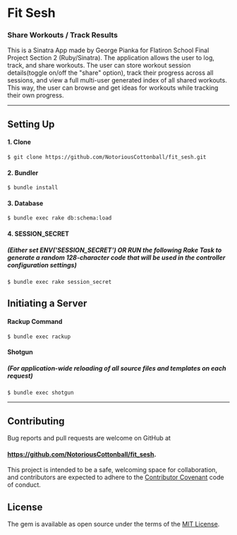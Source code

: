 # Fit Sesh
### Share Workouts / Track Results

This is a Sinatra App made by George Pianka for Flatiron School Final Project Section 2 (Ruby/Sinatra). The application allows the user to log, track, and share workouts. The user can store workout session details(toggle on/off the "share" option), track their progress across all sessions, and view a full multi-user generated index of all shared workouts. This way, the user can browse and get ideas for workouts while tracking their own progress.

---

## Setting Up

#### 1. Clone
`$ git clone https://github.com/NotoriousCottonball/fit_sesh.git`
#### 2. Bundler
`$ bundle install`
#### 3. Database
`$ bundle exec rake db:schema:load`
#### 4. SESSION_SECRET
##### (Either set ENV('SESSION_SECRET') OR RUN the following Rake Task to generate a random 128-character code that will be used in the controller configuration settings)
`$ bundle exec rake session_secret`

## Initiating a Server

#### Rackup Command
`$ bundle exec rackup`
#### Shotgun
##### (For application-wide reloading of all source files and templates on each request)
`$ bundle exec shotgun`

---

## Contributing

Bug reports and pull requests are welcome on GitHub at
#### https://github.com/NotoriousCottonball/fit_sesh.
This project is intended to be a safe, welcoming space for collaboration, and contributors are expected to adhere to the [Contributor Covenant](contributor-covenant.org) code of conduct.

## License

The gem is available as open source under the terms of the [MIT License](http://opensource.org/licenses/MIT).
